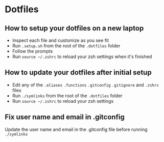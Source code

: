 # Dotfiles

## How to setup your dotfiles on a new laptop
- Inspect each file and customize as you see fit
- Run `.setup.sh` from the root of the `.dotfiles` folder
- Follow the prompts
- Run `source ~/.zshrc` to reload your zsh settings when it's finished

## How to update your dotfiles after initial setup
- Edit any of the `.aliases` `.functions` `.gitconfig` `.gitignore` and `.zshrc` files
- Run `./symlinks` from the root of the `.dotfiles` folder
- Run `source ~/.zshrc` to reload your zsh settings

## Fix user name and email in .gitconfig
Update the user name and email in the .gitconfig file before running `./symlinks`
